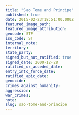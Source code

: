 ```yaml
---
title: "Sao Tome and Principe"
published: true
date: 2015-02-23T18:51:00.000Z
featured_image_path:
featured_image_attribution:
geocode: STP
iso_code: ST
internal_note:
territory:
state_party:
signed_but_not_ratified: true
signed_date: 2000-12-28
ratified_or_acceded_date:
entry_into_force_date:
ratified_apic_date:
genocide:
crimes_against_humanity:
aggression:
war_crimes:
note:
slug: sao-tome-and-principe
---
```

